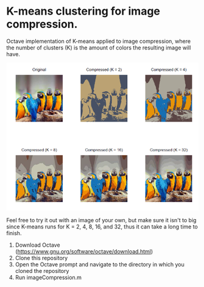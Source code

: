 # K-means clustering for image compression.
Octave implementation of K-means applied to image compression, where the number of clusters (K) is the amount of colors the resulting image will have.

![](https://github.com/gerardogalvez/kmeans/blob/master/output.PNG)

Feel free to try it out with an image of your own, but make sure it isn't to big since K-means runs for K = 2, 4, 8, 16, and 32, thus it can take a long time to finish.

1. Download Octave (https://www.gnu.org/software/octave/download.html)
2. Clone this repository
3. Open the Octave prompt and navigate to the directory in which you cloned the repository
4. Run imageCompression.m
